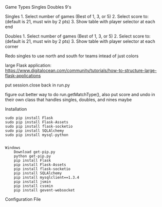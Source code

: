 Game Types
	Singles
	Doubles
	9's

Singles
	1. Select number of games (Best of 1, 3, or 5)
	2. Select score to: (default is 21, must win by 2 pts)
	3. Show table with player selector at each end

Doubles
	1. Select number of games (Best of 1, 3, or 5)
	2. Select score to: (default is 21, must win by 2 pts)
	3. Show table with player selector at each corner

Redo singles to use north and south for teams intead of just colors

large Flask application: https://www.digitalocean.com/community/tutorials/how-to-structure-large-flask-applications

put session.close back in run.py

figure out better way to do run.getMatchType(), also put score and undo in their own class that handles singles, doubles, and nines maybe


Installation

	sudo pip install Flask
	sudo pip install Flask-Assets
	sudo pip install flask-socketio
	sudo pip install SQLAlchemy
	sudo pip install mysql-python


	Windows
		Download get-pip.py
		python get-pip.py
		pip install Flask
		pip install Flask-Assets
		pip install flask-socketio
		pip install SQLAlchemy
		pip install mysqlclient==1.3.4
		pip install jsmin
		pip install cssmin
		pip install gevent-websocket


Configuration File
